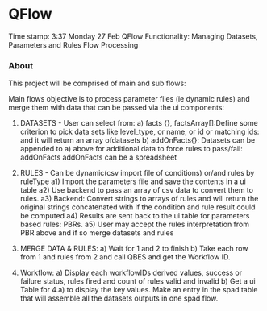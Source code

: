QFlow
=====
Time stamp: 3:37 Monday 27 Feb
QFlow Functionality: Managing Datasets, Parameters and Rules Flow Processing

### About

This project will be comprised of main and sub flows:

Main flows objective is to process parameter files (ie dynamic rules) and merge them with data that can
be passed via the ui components:
1) DATASETS - User can select from:
a) facts {}, factsArray[]:Define some criterion to pick data sets like level_type, or name, or id or matching ids: and it will return an array ofdatasets
b) addOnFacts{}: Datasets can be appended to a) above for additional data to force rules to pass/fail: addOnFacts
addOnFacts can be a spreadsheet 

2) RULES - Can be dynamic(csv import file of conditions) or/and rules by ruleType
a1) Import the parameters file and save the contents in a ui table
a2) Use backend to pass an array of csv data to convert them to rules. 
a3) Backend: Convert strings to arrays of rules and will return the original strings concatenated with if the condition and rule result could be computed
a4) Results are sent back to the ui table for parameters based rules: PBRs. 
a5) User may accept the rules interpretation from PBR above and if so merge datasets and rules

3) MERGE DATA & RULES:
a) Wait for 1 and 2 to finish
b) Take each row from 1 and rules from 2 and call QBES and get the Workflow ID.


4) Workflow:
a) Display each workflowIDs derived values, success or failure status, rules fired and count of rules valid and invalid
b) Get a ui Table for 4.a) to display the key values. Make an entry in the spad table that will assemble all the datasets outputs in one spad flow.





